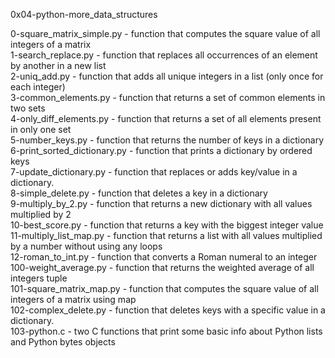0x04-python-more_data_structures

0-square_matrix_simple.py - function that computes the square value of all integers of a matrix\
1-search_replace.py - function that replaces all occurrences of an element by another in a new list\
2-uniq_add.py - function that adds all unique integers in a list (only once for each integer)\
3-common_elements.py - function that returns a set of common elements in two sets\
4-only_diff_elements.py - function that returns a set of all elements present in only one set\
5-number_keys.py - function that returns the number of keys in a dictionary\
6-print_sorted_dictionary.py - function that prints a dictionary by ordered keys\
7-update_dictionary.py - function that replaces or adds key/value in a dictionary.\
8-simple_delete.py - function that deletes a key in a dictionary\
9-multiply_by_2.py - function that returns a new dictionary with all values multiplied by 2\
10-best_score.py - function that returns a key with the biggest integer value\
11-multiply_list_map.py - function that returns a list with all values multiplied by a number without using any loops\
12-roman_to_int.py - function that converts a Roman numeral to an integer\
100-weight_average.py - function that returns the weighted average of all integers tuple\
101-square_matrix_map.py - function that computes the square value of all integers of a matrix using map\
102-complex_delete.py - function that deletes keys with a specific value in a dictionary.\
103-python.c - two C functions that print some basic info about Python lists and Python bytes objects
